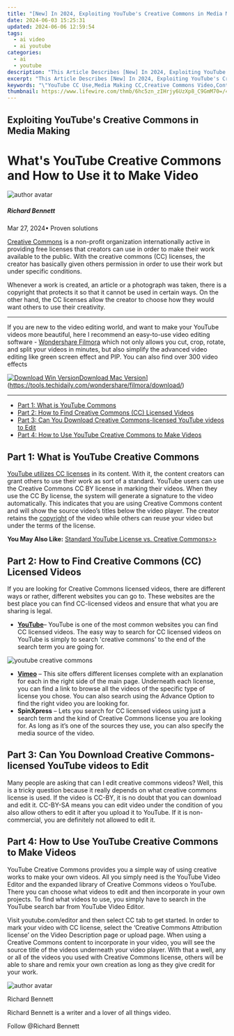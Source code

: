 ```yaml
---
title: "[New] In 2024, Exploiting YouTube's Creative Commons in Media Making"
date: 2024-06-03 15:25:31
updated: 2024-06-06 12:59:54
tags:
  - ai video
  - ai youtube
categories:
  - ai
  - youtube
description: "This Article Describes [New] In 2024, Exploiting YouTube's Creative Commons in Media Making"
excerpt: "This Article Describes [New] In 2024, Exploiting YouTube's Creative Commons in Media Making"
keywords: "\"YouTube CC Use,Media Making CC,Creative Commons Video,Content Licensing YT,Licensed Media Production,YouTube Creative Rights,Copyright-Free Content Online\""
thumbnail: https://www.lifewire.com/thmb/6hc5zn_zIHrjy6UzXp8_C9GmM70=/400x300/filters:no_upscale():max_bytes(150000):strip_icc()/SamsungGalaxyA555GandA355G-693d193230af475da9878cc17351f724.jpg
---
```


## Exploiting YouTube's Creative Commons in Media Making

# What's YouTube Creative Commons and How to Use it to Make Video

![author avatar](https://images.wondershare.com/filmora/article-images/richard-bennett.jpg)

##### Richard Bennett

 Mar 27, 2024• Proven solutions

[Creative Commons](https://creativecommons.org/) is a non-profit organization internationally active in providing free licenses that creators can use in order to make their work available to the public. With the creative commons (CC) licenses, the creator has basically given others permission in order to use their work but under specific conditions.

Whenever a work is created, an article or a photograph was taken, there is a copyright that protects it so that it cannot be used in certain ways. On the other hand, the CC licenses allow the creator to choose how they would want others to use their creativity.

---

If you are new to the video editing world, and want to make your YouTube videos more beautiful, here I recommend an easy-to-use video editing software - [Wondershare Filmora](https://tools.techidaily.com/wondershare/filmora/download/) which not only allows you cut, crop, rotate, and split your videos in minutes, but also simplify the advanced video editing like green screen effect and PIP. You can also find over 300 video effects

[![Download Win Version](https://images.wondershare.com/filmora/guide/download-btn-win.jpg)](https://tools.techidaily.com/wondershare/filmora/download/)[Download Mac Version](https://images.wondershare.com/filmora/guide/download-btn-mac.jpg)](https://tools.techidaily.com/wondershare/filmora/download/)

---

* [Part 1: What is YouTube Commons](#part1)
* [Part 2: How to Find Creative Commons (CC) Licensed Videos](#part2)
* [Part 3: Can You Download Creative Commons-licensed YouTube videos to Edit](#part3)
* [Part 4: How to Use YouTube Creative Commons to Make Videos](#part4)

## Part 1: What is YouTube Creative Commons

[YouTube utilizes CC licenses](https://support.google.com/youtube/answer/2797468?hl=en) in its content. With it, the content creators can grant others to use their work as sort of a standard. YouTube users can use the Creative Commons CC BY license in marking their videos. When they use the CC By license, the system will generate a signature to the video automatically. This indicates that you are using Creative Commons content and will show the source video’s titles below the video player. The creator retains the [copyright](https://en.wikipedia.org/wiki/Copyright) of the video while others can reuse your video but under the terms of the license.

**You May Also Like:** [Standard YouTube License vs. Creative Commons>>](https://tools.techidaily.com/wondershare/filmora/download/)

## Part 2: How to Find Creative Commons (CC) Licensed Videos

If you are looking for Creative Commons licensed videos, there are different ways or rather, different websites you can go to. These websites are the best place you can find CC-licensed videos and ensure that what you are sharing is legal.

* **[YouTube](https://www.youtube.com/?gl=US)**– YouTube is one of the most common websites you can find CC licensed videos. The easy way to search for CC licensed videos on YouTube is simply to search 'creative commons' to the end of the search term you are going for.

![youtube creative commons](https://images.wondershare.com/filmora/article-images/Creative-Commons-on-youtube.JPG)

* **[Vimeo](https://vimeo.com/)** – This site offers different licenses complete with an explanation for each in the right side of the main page. Underneath each license, you can find a link to browse all the videos of the specific type of license you chose. You can also search using the Advance Option to find the right video you are looking for.
* **SpinXpress** – Lets you search for CC licensed videos using just a search term and the kind of Creative Commons license you are looking for. As long as it’s one of the sources they use, you can also specify the media source of the video.

## Part 3: Can You Download Creative Commons-licensed YouTube videos to Edit

Many people are asking that can I edit creative commons videos? Well, this is a tricky question because it really depends on what creative commons license is used. If the video is CC-BY, it is no doubt that you can download and edit it. CC-BY-SA means you can edit video under the condition of you also allow others to edit it after you upload it to YouTube. If it is non-commercial, you are definitely not allowed to edit it.

## Part 4: How to Use YouTube Creative Commons to Make Videos

YouTube Creative Commons provides you a simple way of using creative works to make your own videos. All you simply need is the YouTube Video Editor and the expanded library of Creative Commons videos o YouTube. There you can choose what videos to edit and then incorporate in your own projects. To find what videos to use, you simply have to search in the YouTube search bar from YouTube Video Editor.

Visit youtube.com/editor and then select CC tab to get started. In order to mark your video with CC license, select the ‘Creative Commons Attribution license’ on the Video Description page or upload page. When using a Creative Commons content to incorporate in your video, you will see the source title of the videos underneath your video player. With that a well, any or all of the videos you used with Creative Commons license, others will be able to share and remix your own creation as long as they give credit for your work.

![author avatar](https://images.wondershare.com/filmora/article-images/richard-bennett.jpg)

Richard Bennett

Richard Bennett is a writer and a lover of all things video.

Follow @Richard Bennett
